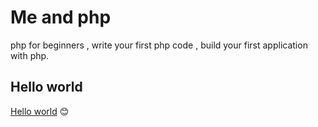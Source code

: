 # Me and php
php for beginners , write your first php code , build your first application with php.

## Hello world

[Hello world](../master/hello_world.md) :blush:
